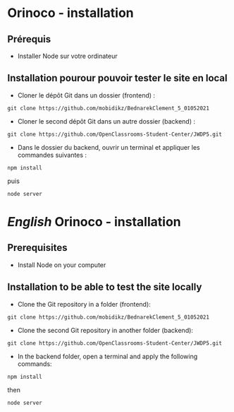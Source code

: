 # Orinoco - installation

## Prérequis
- Installer Node sur votre ordinateur

## Installation pourour pouvoir tester le site en local

- Cloner le dépôt Git dans un dossier (frontend) :

```
git clone https://github.com/mobidikz/BednarekClement_5_01052021
```

- Cloner le second dépôt Git dans un autre dossier (backend) :
```
git clone https://github.com/OpenClassrooms-Student-Center/JWDP5.git
```
- Dans le dossier du backend, ouvrir un terminal et appliquer les commandes suivantes :
```
npm install
```
puis
```
node server
```

# *English* Orinoco - installation

## Prerequisites
- Install Node on your computer

## Installation to be able to test the site locally

- Clone the Git repository in a folder (frontend):

````
git clone https://github.com/mobidikz/BednarekClement_5_01052021
````

- Clone the second Git repository in another folder (backend):
````
git clone https://github.com/OpenClassrooms-Student-Center/JWDP5.git
````
- In the backend folder, open a terminal and apply the following commands:
````
npm install
````
then
````
node server
